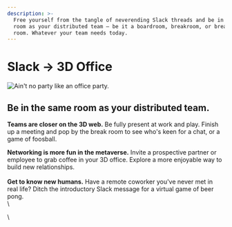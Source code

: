 ```yaml
---
description: >-
  Free yourself from the tangle of neverending Slack threads and be in the same
  room as your distributed team – be it a boardroom, breakroom, or breakout
  room. Whatever your team needs today.
---
```


# Slack → 3D Office

![Ain't no party like an office party.](<../.gitbook/assets/image (2) (1) (1).png>)

## Be in the same room as your distributed team.

**Teams are closer on the 3D web.** Be fully present at work and play. Finish up a meeting and pop by the break room to see who's keen for a chat, or a game of foosball.

**Networking is more fun in the metaverse.** Invite a prospective partner or employee to grab coffee in your 3D office. Explore a more enjoyable way to build new relationships.\
\
**Get to know new humans.** Have a remote coworker you've never met in real life? Ditch the introductory Slack message for a virtual game of beer pong.\
\


\




